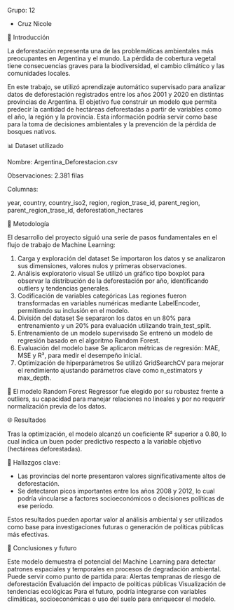 Grupo: 12

- Cruz Nicole
  
🌳 Introducción

La deforestación representa una de las problemáticas ambientales más preocupantes en Argentina y el mundo. La pérdida de cobertura vegetal tiene consecuencias graves para la biodiversidad, el cambio climático y las comunidades locales.

En este trabajo, se utilizó aprendizaje automático supervisado para analizar datos de deforestación registrados entre los años 2001 y 2020 en distintas provincias de Argentina. El objetivo fue construir un modelo que permita predecir la cantidad de hectáreas deforestadas a partir de variables como el año, la región y la provincia. Esta información podría servir como base para la toma de decisiones ambientales y la prevención de la pérdida de bosques nativos.

📊 Dataset utilizado

Nombre: Argentina_Deforestacion.csv

Observaciones: 2.381 filas

Columnas:

 year, 
 country, 
 country_iso2,
 region, 
 region_trase_id, 
 parent_region, 
 parent_region_trase_id, 
 deforestation_hectares

🔄 Metodología

El desarrollo del proyecto siguió una serie de pasos fundamentales en el flujo de trabajo de Machine Learning:
1. Carga y exploración del dataset
   Se importaron los datos y se analizaron sus dimensiones, valores nulos y primeras observaciones.
2. Análisis exploratorio visual 
   Se utilizó un gráfico tipo boxplot para observar la distribución de la deforestación por año, identificando outliers y tendencias generales.
3. Codificación de variables categóricas
   Las regiones fueron transformadas en variables numéricas mediante LabelEncoder, permitiendo su inclusión en el modelo.
4. División del dataset 
   Se separaron los datos en un 80% para entrenamiento y un 20% para evaluación utilizando train_test_split.
5. Entrenamiento de un modelo supervisado
   Se entrenó un modelo de regresión basado en el algoritmo Random Forest.
6. Evaluación del modelo base
   Se aplicaron métricas de regresión: MAE, MSE y R², para medir el desempeño inicial.
7. Optimización de hiperparámetros 
   Se utilizó GridSearchCV para mejorar el rendimiento ajustando parámetros clave como n_estimators y max_depth.
   
📌 El modelo Random Forest Regressor fue elegido por su robustez frente a outliers, su capacidad para manejar relaciones no lineales y por no requerir normalización previa de los datos.

🌐 Resultados

Tras la optimización, el modelo alcanzó un coeficiente R² superior a 0.80, lo cual indica un buen poder predictivo respecto a la variable objetivo (hectáreas deforestadas).

📍 Hallazgos clave:
- Las provincias del norte presentaron valores significativamente altos de deforestación.
- Se detectaron picos importantes entre los años 2008 y 2012, lo cual podría vincularse a factores socioeconómicos o decisiones políticas de ese período.

Estos resultados pueden aportar valor al análisis ambiental y ser utilizados como base para investigaciones futuras o generación de políticas públicas más efectivas.

🌱 Conclusiones y futuro

Este modelo demuestra el potencial del Machine Learning para detectar patrones espaciales y temporales en procesos de degradación ambiental. Puede servir como punto de partida para:
Alertas tempranas de riesgo de deforestación
Evaluación del impacto de políticas públicas
Visualización de tendencias ecológicas
Para el futuro, podría integrarse con variables climáticas, socioeconómicas o uso del suelo para enriquecer el modelo.
